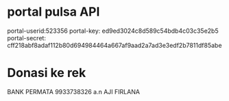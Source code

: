 # portal pulsa API
 portal-userid:523356
 portal-key: ed9ed3024c8d589c54bdb4c03c35e2b5
 portal-secret: cff218abf8adaf112b80d694984464a667af9aad2a7ad3e3edf2b7811df85abe
# Donasi ke rek
BANK PERMATA 9933738326 a.n AJI FIRLANA 